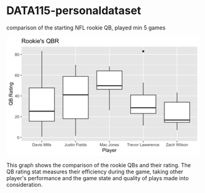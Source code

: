 # DATA115-personaldataset
comparison of the starting NFL rookie QB, played min 5 games


![Rookie's QB rating so far during the 2021 season](https://raw.githubusercontent.com/Ngarrett07/DATA115-personaldataset/main/Rookie%20QBR.png)

This graph shows the comparison of the rookie QBs and their rating. The QB rating stat measures their efficiency during the game, taking other player's performance and the game state and quality of plays made into consideration. 
